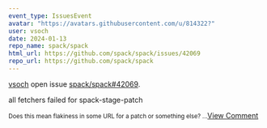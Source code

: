 ```yaml
---
event_type: IssuesEvent
avatar: "https://avatars.githubusercontent.com/u/814322?"
user: vsoch
date: 2024-01-13
repo_name: spack/spack
html_url: https://github.com/spack/spack/issues/42069
repo_url: https://github.com/spack/spack
---
```


<a href='https://github.com/vsoch' target='_blank'>vsoch</a> open issue <a href='https://github.com/spack/spack/issues/42069' target='_blank'>spack/spack#42069</a>.

<p>all fetchers failed for spack-stage-patch</p><small>Does this mean flakiness in some URL for a patch or something else?...</small><a href='https://github.com/spack/spack/issues/42069' target='_blank'>View Comment</a>